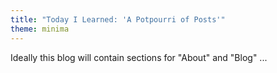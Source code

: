 ```yaml
---
title: "Today I Learned: 'A Potpourri of Posts'"
theme: minima
---
```


Ideally this blog will contain sections for "About" and "Blog"  ...
